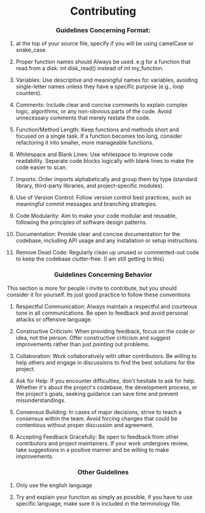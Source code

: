   
<h1 align="center">Contributing</h1>

<h3 align="center">Guidelines Concerning Format:</h3>



1. at the top of your source file, specify if you will be using camelCase or snake_case.

2. Proper function names should Always be used. e.g for a function that read from a disk: int disk_read() instead of int my_function.

3. Variables: Use descriptive and meaningful names for variables, avoiding single-letter names unless they have a specific purpose (e.g., loop counters).

4. Comments: Include clear and concise comments to explain complex logic, algorithms, or any non-obvious parts of the code. Avoid unnecessary comments that merely restate the code.
5. Function/Method Length: Keep functions and methods short and focused on a single task. If a function becomes too long, consider refactoring it into smaller, more manageable functions.
6. Whitespace and Blank Lines: Use whitespace to improve code readability. Separate code blocks logically with blank lines to make the code easier to scan.
7. Imports: Order imports alphabetically and group them by type (standard library, third-party libraries, and project-specific modules).

8. Use of Version Control: Follow version control best practices, such as meaningful commit messages and branching strategies.

9. Code Modularity: Aim to make your code modular and reusable, following the principles of software design patterns.

10. Documentation: Provide clear and concise documentation for the codebase, including API usage and any installation or setup instructions.

11. Remove Dead Code: Regularly clean up unused or commented-out code to keep the codebase clutter-free. (I am still getting to this)

<h3 align="center">Guidelines Concerning Behavior</h3>

This section is more for people i invite to contribute, but you should consider it for yourself. Its just good practice to follow these conventions

1. Respectful Communication: Always maintain a respectful and courteous tone in all communications. Be open to feedback and avoid personal attacks or offensive language.

2. Constructive Criticism: When providing feedback, focus on the code or idea, not the person. Offer constructive criticism and suggest improvements rather than just pointing out problems.

3. Collaboration: Work collaboratively with other contributors. Be willing to help others and engage in discussions to find the best solutions for the project.

4. Ask for Help: If you encounter difficulties, don't hesitate to ask for help. Whether it's about the project's codebase, the development process, or the project's goals, seeking guidance can save time and prevent misunderstandings.

5. Consensus Building: In cases of major decisions, strive to reach a consensus within the team. Avoid forcing changes that could be contentious without proper discussion and agreement.

6. Accepting Feedback Gracefully: Be open to feedback from other contributors and project maintainers. If your work undergoes review, take suggestions in a positive manner and be willing to make improvements.


<h3 align="center">Other Guidelines</h3>

1. Only use the english language

2. Try and explain your function as simply as possible, if you have to use specific language, make sure it is included in the terminology file.